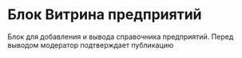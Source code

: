 # Блок Витрина предприятий

Блок для добавления и вывода справочника предприятий.
Перед выводом модератор подтверждает публикацию